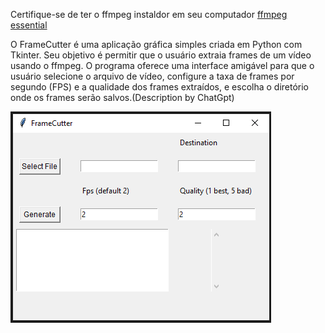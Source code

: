 Certifique-se de ter o ffmpeg instaldor em seu computador [ffmpeg essential](https://github.com/GyanD/codexffmpeg/releases/download/2024-08-18-git-7e5410eadb/ffmpeg-2024-08-18-git-7e5410eadb-essentials_build.7z)


O FrameCutter é uma aplicação gráfica simples criada em Python com Tkinter. Seu objetivo é permitir que o usuário extraia frames de um vídeo usando o ffmpeg. O programa oferece uma interface amigável para que o usuário selecione o arquivo de vídeo, configure a taxa de frames por segundo (FPS) e a qualidade dos frames extraídos, e escolha o diretório onde os frames serão salvos.(Description by ChatGpt)

![FrameCutter](images/frameCutter.png)
